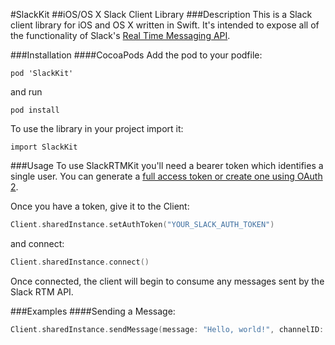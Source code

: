 #SlackKit
##iOS/OS X Slack Client Library
###Description
This is a Slack client library for iOS and OS X written in Swift. It's intended to expose all of the functionality of Slack's [Real Time Messaging API](https://api.slack.com/rtm).

###Installation
####CocoaPods
Add the pod to your podfile:
```
pod 'SlackKit'
```
and run
```
pod install
```

To use the library in your project import it:
```
import SlackKit
```

###Usage
To use SlackRTMKit you'll need a bearer token which identifies a single user. You can generate a [full access token or create one using OAuth 2](https://api.slack.com/web).

Once you have a token, give it to the Client:
```swift
Client.sharedInstance.setAuthToken("YOUR_SLACK_AUTH_TOKEN")
```
and connect:
```swift
Client.sharedInstance.connect()
```
Once connected, the client will begin to consume any messages sent by the Slack RTM API.

###Examples
####Sending a Message:
```swift
Client.sharedInstance.sendMessage(message: "Hello, world!", channelID: "CHANNEL_ID")
```


